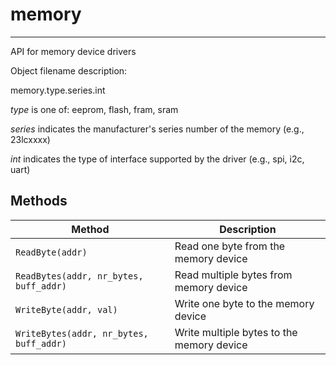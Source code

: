 # memory
--------

API for memory device drivers

Object filename description:

memory.type.series.int

_type_ is one of: eeprom, flash, fram, sram

_series_ indicates the manufacturer's series number of the memory (e.g., 23lcxxxx)

_int_ indicates the type of interface supported by the driver (e.g., spi, i2c, uart)

## Methods

| Method                                        | Description                                         |
| ----------------------------------------------|---------------------------------------------------- |
|`ReadByte(addr)`                               | Read one byte from the memory device
|`ReadBytes(addr, nr_bytes, buff_addr)`         | Read multiple bytes from memory device
|`WriteByte(addr, val)`                         | Write one byte to the memory device
|`WriteBytes(addr, nr_bytes, buff_addr)`        | Write multiple bytes to the memory device
